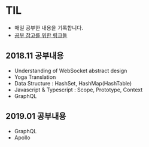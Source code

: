 # TIL

- 매일 공부한 내용을 기록합니다.
- [공부 참고를 위한 링크들](https://github.com/Lutece/TIL/tree/master/Link)

## 2018.11 공부내용

- Understanding of WebSocket abstract design
- Yoga Translation
- Data Structure : HashSet, HashMap(HashTable)
- Javascript & Typescript : Scope, Prototype, Context
- GraphQL

## 2019.01 공부내용

- GraphQL
- Apollo